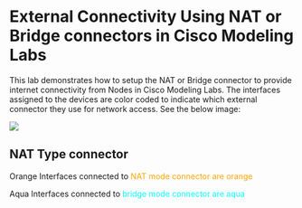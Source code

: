# External Connectivity Using NAT or Bridge connectors in Cisco Modeling Labs

This lab demonstrates how to setup the NAT or Bridge connector to provide internet connectivity from Nodes in Cisco Modeling Labs.  The interfaces assigned to the devices are color coded to indicate which external connector they use for network access.  See the below image:

<img src="img/External Connectivity - NAT _ Bridge CML².png">

## NAT Type connector

Orange 
Interfaces connected to <span style="color: Orange">NAT mode connector are orange</span>

Aqua
Interfaces connected to <span style="color: Aqua">bridge mode connector are aqua</span>